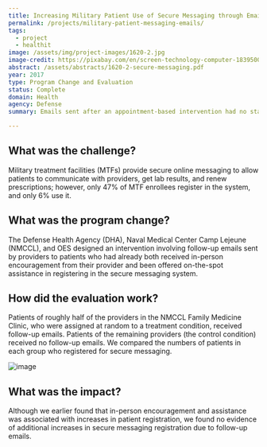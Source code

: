 ```yaml
---
title: Increasing Military Patient Use of Secure Messaging through Email Reminders
permalink: /projects/military-patient-messaging-emails/
tags: 
  - project 
  - healthit
image: /assets/img/project-images/1620-2.jpg
image-credit: https://pixabay.com/en/screen-technology-computer-1839500/
abstract: /assets/abstracts/1620-2-secure-messaging.pdf
year: 2017
type: Program Change and Evaluation
status: Complete
domain: Health
agency: Defense 
summary: Emails sent after an appointment-based intervention had no statistically reliable impact on patient registration for secure messaging.

---
```

## What was the challenge?

Military treatment facilities (MTFs) provide secure online messaging to allow patients to communicate with providers, get lab results, and renew prescriptions; however, only 47% of MTF enrollees register in the system, and only 6% use it.

## What was the program change?

The Defense Health Agency (DHA), Naval Medical Center Camp Lejeune (NMCCL), and OES designed an intervention involving follow-up emails sent by providers to patients who had already both received in-person encouragement from their provider and been offered on-the-spot assistance in registering in the secure messaging system.

## How did the evaluation work?

Patients of roughly half of the providers in the NMCCL Family Medicine Clinic, who were assigned at random to a treatment condition, received follow-up emails. Patients of the remaining providers (the control condition) received no follow-up emails.  We compared the numbers of patients in each group who registered for secure messaging. 

![image]({{site.baseurl}}/assets/img/project-images/1620-2-graph.png)

## What was the impact?

Although we earlier found that in-person encouragement and assistance was associated with increases in patient registration, we found no evidence of additional increases in secure messaging registration due to follow-up emails.
